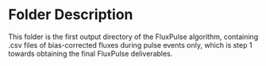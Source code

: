 # Folder Description

This folder is the first output directory of the FluxPulse algorithm, containing .csv files of bias-corrected fluxes during pulse events only, which is step 1 towards obtaining the final FluxPulse deliverables.

